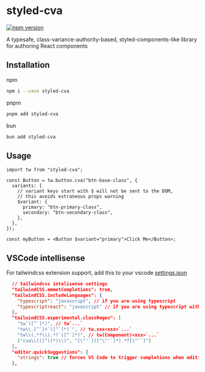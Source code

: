 # styled-cva

[![npm version](https://badge.fury.io/js/styled-cva.svg)](https://badge.fury.io/js/styled-cva)

A typesafe, class-variance-authority-based, styled-components-like library for authoring React components

## Installation

npm

```bash
npm i --save styled-cva
```

pnpm

```bash
pnpm add styled-cva
```

bun

```bash
bun add styled-cva
```

## Usage

```tsx
import tw from "styled-cva";

const Button = tw.button.cva("btn-base-class", {
  variants: {
    // variant keys start with $ will not be sent to the DOM,
    // this avoids extraneous props warning
    $variant: {
      primary: "btn-primary-class",
      secondary: "btn-secondary-class",
    },
  },
});

const myButton = <Button $variant="primary">Click Me</Button>;
```

## VSCode intellisense

For tailwindcss extension support, add this to your vscode [settings.json](/.vscode/settings.json)

```json
  // tailwindcss intelisense settings
  "tailwindCSS.emmetCompletions": true,
  "tailwindCSS.includeLanguages": {
    "typescript": "javascript", // if you are using typescript
    "typescriptreact": "javascript" // if you are using typescript with react
  },
  "tailwindCSS.experimental.classRegex": [
    "tw`([^`]*)", // tw`...`
    "tw\\.[^`]+`([^`]*)`", // tw.xxx<xxx>`...`
    "tw\\(.*?\\).*?`([^`]*)", // tw(Component)<xxx>`...`
    ["cva\\(([^)]*)\\)", "[\"'`]([^\"'`]*).*?[\"'`]"]
  ],
  "editor.quickSuggestions": {
    "strings": true // forces VS Code to trigger completions when editing "string" content
  },
```
